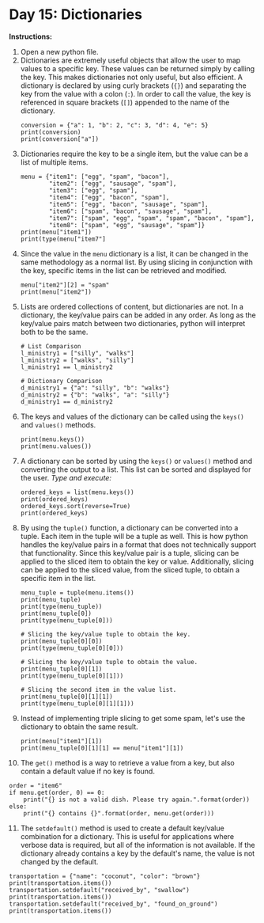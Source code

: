 # Day 15: Dictionaries 
**Instructions:** 
1. Open a new python file.
2. Dictionaries are extremely useful objects that allow the user to map values to a specific key. These values can be returned simply by calling the key. This makes dictionaries not only useful, but also efficient. A dictionary is declared by using curly brackets (`{}`) and separating the key from the value with a colon (`:`). In order to call the value, the key is referenced in square brackets (`[]`) appended to the name of the dictionary.
   ```
   conversion = {"a": 1, "b": 2, "c": 3, "d": 4, "e": 5}
   print(conversion)
   print(conversion["a"])
   ```
3. Dictionaries require the key to be a single item, but the value can be a list of multiple items.
   ```
   menu = {"item1": ["egg", "spam", "bacon"],
           "item2": ["egg", "sausage", "spam"],
           "item3": ["egg", "spam"],
           "item4": ["egg", "bacon", "spam"],
           "item5": ["egg", "bacon", "sausage", "spam"],
           "item6": ["spam", "bacon", "sausage", "spam"],
           "item7": ["spam", "egg", "spam", "spam", "bacon", "spam"],
           "item8": ["spam", "egg", "sausage", "spam"]}
   print(menu["item1"])
   print(type(menu["item7"]
   ```
4. Since the value in the `menu` dictionary is a list, it can be changed in the same methodology as a normal list. By using slicing in conjunction with the key, specific items in the list can be retrieved and modified.
   ```
   menu["item2"][2] = "spam"
   print(menu["item2"])
   ```
5. Lists are ordered collections of content, but dictionaries are not. In a dictionary, the key/value pairs can be added in any order. As long as the key/value pairs match between two dictionaries, python will interpret both to be the same.
   ```
   # List Comparison
   l_ministry1 = ["silly", "walks"]
   l_ministry2 = ["walks", "silly"]
   l_ministry1 == l_ministry2

   # Dictionary Comparison
   d_ministry1 = {"a": "silly", "b": "walks"}
   d_ministry2 = {"b": "walks", "a": "silly"}
   d_ministry1 == d_ministry2
   ```
6. The keys and values of the dictionary can be called using the `keys()` and `values()` methods.
   ```
   print(menu.keys())
   print(menu.values())
   ```
7. A dictionary can be sorted by using the `keys()` or `values()` method and converting the output to a list. This list can be sorted and displayed for the user. _Type and execute:_  
   ```
   ordered_keys = list(menu.keys())
   print(ordered_keys)
   ordered_keys.sort(reverse=True)
   print(ordered_keys)
   ```
8. By using the `tuple()` function, a dictionary can be converted into a tuple. Each item in the tuple will be a tuple as well. This is how python handles the key/value pairs in a format that does not technically support that functionality. Since this key/value pair is a tuple, slicing can be applied to the sliced item to obtain the key or value. Additionally, slicing can be applied to the sliced value, from the sliced tuple, to obtain a specific item in the list.
   ```
   menu_tuple = tuple(menu.items())
   print(menu_tuple)
   print(type(menu_tuple))
   print(menu_tuple[0])
   print(type(menu_tuple[0]))

   # Slicing the key/value tuple to obtain the key.
   print(menu_tuple[0][0])
   print(type(menu_tuple[0][0]))

   # Slicing the key/value tuple to obtain the value.
   print(menu_tuple[0][1])
   print(type(menu_tuple[0][1]))

   # Slicing the second item in the value list.
   print(menu_tuple[0][1][1])
   print(type(menu_tuple[0][1][1]))
   ```
9. Instead of implementing triple slicing to get some spam, let's use the dictionary to obtain the same result.
   ```
   print(menu["item1"][1])
   print(menu_tuple[0][1][1] == menu["item1"][1])
   ```
10. The `get()` method is a way to retrieve a value from a key, but also contain a default value if no key is found.
   ```
   order = "item6"
   if menu.get(order, 0) == 0:
       print("{} is not a valid dish. Please try again.".format(order))
   else:
       print("{} contains {}".format(order, menu.get(order)))
   ```
11. The `setdefault()` method is used to create a default key/value combination for a dictionary. This is useful for applications where verbose data is required, but all of the information is not available. If the dictionary already contains a key by the default's name, the value is not changed by the default.
   ```
   transportation = {"name": "coconut", "color": "brown"}
   print(transportation.items())
   transportation.setdefault("received_by", "swallow")
   print(transportation.items())
   transportation.setdefault("received_by", "found_on_ground")
   print(transportation.items())
   ```